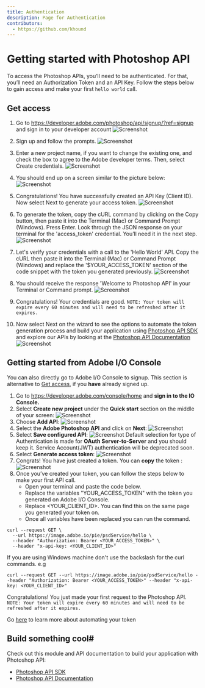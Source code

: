 ```yaml
---
title: Authentication
description: Page for Authentication
contributors:
  - https://github.com/khound
---
```

# Getting started with Photoshop API

To access the Photoshop APIs, you’ll need to be authenticated. For that, you’ll need an Authorization Token and an API Key. Follow the steps below to gain access and make your first `hello world` call.

## Get access

1. Go to https://developer.adobe.com/photoshop/api/signup/?ref=signup and sign in to your developer account
![Screenshot](images/LandingPage.png)

2. Sign up and follow the prompts.
![Screenshot](images/SignUp.png)

3. Enter a new project name, if you want to change the existing one, and check the box to agree to the Adobe developer terms. Then, select Create credentials.
![Screenshot](images/CreateCredential.png)

4. You should end up on a screen similar to the picture below:
![Screenshot](images/WelcomePSAPI.png)

5. Congratulations! You have successfully created an API Key (Client ID). Now select Next to generate your access token.
![Screenshot](images/GenerateTokenWizard.png)

6. To generate the token, copy the cURL command by clicking on the Copy button, then paste it into the Terminal (Mac) or Command Prompt (Windows). Press Enter. Look through the JSON response on your terminal for the 'access_token' credential. You’ll need it in the next step.
![Screenshot](images/AccessTokenCurlCmd.png)

7. Let's verify your credentials with a call to the 'Hello World' API. Copy the cURL then paste it into the Terminal (Mac) or Command Prompt (Windows) and replace the '$YOUR_ACCESS_TOKEN' section of the code snippet with the token you generated previously.
![Screenshot](images/TestCredential.png)

8. You should receive the response 'Welcome to Photoshop API' in your Terminal or Command prompt.
![Screenshot](images/HelloworldCurlCmd.png)

9. Congratulations! Your credentials are good.
  `NOTE: Your token will expire every 60 minutes and will need to be refreshed after it expires.`

10. Now select Next on the wizard to see the options to automate the token generation process and build your application using [Photoshop API SDK](https://github.com/adobe/adobe-photoshop-api-sdk) and explore our APIs by looking at the [Photoshop API Documentation](../api/)
![Screenshot](images/BuildApp.png)

## Getting started from Adobe I/O Console

You can also directly go to Adobe I/O Console to signup. This section is alternative to [Get access](#get-access), if you **have** already signed up.
1. Go to https://developer.adobe.com/console/home and **sign in to the IO Console.**
2. Select **Create new project** under the **Quick start** section on the middle of your screen:
![Screenshot](images/CreateNewProjectConsole.png)
3. Choose **Add API**:
![Screenshot](images/AddAPIConsole.png)
4. Select the **Adobe Photoshop API** and click on **Next**:
![Screenshot](images/SelectAPIConsole.png)
5. Select **Save configured API**:
![Screenshot](images/ServicePrincipalConsole.png)
Default selection for type of Authentication is made for **OAuth Server-to-Server** and you should keep it. Service Account(JWT) authentication will be deprecated soon.  
6. Select **Generate access token**:
![Screenshot](images/GenerateAccessTokenFromConsole.png)
7. Congrats! You have just created a token. You can **copy** the token :
![Screenshot](images/AccessTokenCurlConsole.png)
8. Once you’ve created your token, you can follow the steps below to make your first API call.
   - Open your terminal and paste the code below.
   - Replace the variables "YOUR_ACCESS_TOKEN" with the token you generated on Adobe I/O Console.
   - Replace <YOUR_CLIENT_ID>. You can find this on the same page you generated your token on.
   - Once all variables have been replaced you can run the command.

``` shell
curl --request GET \
  --url https://image.adobe.io/pie/psdService/hello \
  --header "Authorization: Bearer <YOUR_ACCESS_TOKEN>" \
  --header "x-api-key: <YOUR_CLIENT_ID>"
```

If you are using Windows machine don't use the backslash for the curl commands. e.g
``` shell
curl --request GET --url https://image.adobe.io/pie/psdService/hello --header "Authorization: Bearer <YOUR_ACCESS_TOKEN>" --header "x-api-key: <YOUR_CLIENT_ID>"
```
Congratulations! You just made your first request to the Photoshop API.
`NOTE: Your token will expire every 60 minutes and will need to be refreshed after it expires.`

Go [here](https://github.com/AdobeDocs/cis-photoshop-api-docs/blob/main/sample-code/jwt-sample-app/index.js) to learn more about automating your token

## Build something cool#

Check out this module and API documentation to build your application with Photoshop API:
- [Photoshop API SDK](https://github.com/adobe/adobe-photoshop-api-sdk)
- [Photoshop API Documentation](../api/)
